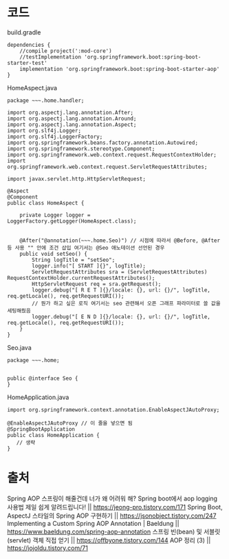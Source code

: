 # 코드

build.gradle
```
dependencies {
	//compile project(':mod-core')
	//testImplementation 'org.springframework.boot:spring-boot-starter-test'
	implementation 'org.springframework.boot:spring-boot-starter-aop'
}
```

HomeAspect.java
```
package ~~~.home.handler;

import org.aspectj.lang.annotation.After;
import org.aspectj.lang.annotation.Around;
import org.aspectj.lang.annotation.Aspect;
import org.slf4j.Logger;
import org.slf4j.LoggerFactory;
import org.springframework.beans.factory.annotation.Autowired;
import org.springframework.stereotype.Component;
import org.springframework.web.context.request.RequestContextHolder;
import org.springframework.web.context.request.ServletRequestAttributes;

import javax.servlet.http.HttpServletRequest;

@Aspect
@Component
public class HomeAspect {

    private Logger logger =  LoggerFactory.getLogger(HomeAspect.class);


    @After("@annotation(~~~.home.Seo)") // 시점에 따라서 @Before, @After 등 사용 "" 안에 조건 삽입 여기서는 @Seo 애노테이션 선언된 경우
    public void setSeo() {
        String logTitle = "setSeo";
        logger.info("[ START ]{}", logTitle);
        ServletRequestAttributes sra = (ServletRequestAttributes) RequestContextHolder.currentRequestAttributes();
        HttpServletRequest req = sra.getRequest();
        logger.debug("[ R E T ]{}/locale: {}, url: {}/", logTitle, req.getLocale(), req.getRequestURI());
        // 뭔가 하고 싶은 로직 여기서는 seo 관련해서 오픈 그래프 파라미터로 쓸 값을 세팅해줬음
        logger.debug("[ E N D ]{}/locale: {}, url: {}/", logTitle, req.getLocale(), req.getRequestURI());
    }
}
```


Seo.java
```
package ~~~.home;


public @interface Seo {
}
```

HomeApplication.java
```
import org.springframework.context.annotation.EnableAspectJAutoProxy;

@EnableAspectJAutoProxy // 이 줄을 넣으면 됨
@SpringBootApplication
public class HomeApplication {
   // 생략
}
```


# 출처

Spring AOP 스프링이 해줄건데 너가 왜 어려워 해? Spring boot에서 aop logging 사용법 제일 쉽게 알려드립니다! || https://jeong-pro.tistory.com/171
Spring Boot, AspectJ 스타일의 Spring AOP 구현하기 || https://jsonobject.tistory.com/247
Implementing a Custom Spring AOP Annotation | Baeldung || https://www.baeldung.com/spring-aop-annotation
스프링 빈(bean) 및 서블릿(servlet) 객체 직접 얻기 || https://offbyone.tistory.com/144
AOP 정리 (3) || https://jojoldu.tistory.com/71
